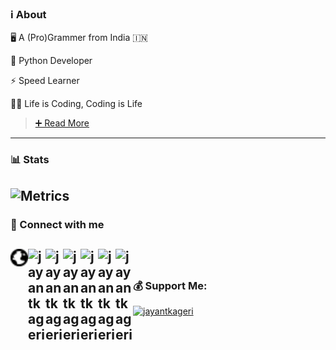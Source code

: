 ### ℹ️ About
<p> 🖥️ A (Pro)Grammer from India 🇮🇳 </p>
<p> 🐍 Python Developer </p>
<p> ⚡ Speed Learner </p>
<p> 👨‍💻 Life is Coding, Coding is Life </p>

> [➕ Read More](https://telegram.dog/kageri250)
---

###  📊 Stats
![Metrics](https://metrics.lecoq.io/jayantkageri?template=classic&languages=1&pagespeed=1&languages.limit=8&languages.sections=most-used&languages.colors=github&languages.aliases=py&languages.threshold=0%25&languages.indepth=false&languages.recent.load=300&languages.recent.days=14&pagespeed.url=.user.website&pagespeed.detailed=true&pagespeed.screenshot=true&config.timezone=Asia%2FCalcutta)
---

### 🔗 Connect with me
<a href="https://jayantkageri.ml" target="_blank" rel="noopener noreferrer"><img align="left" alt="https://jayantkageri.ml" width="28px" src="https://raw.githubusercontent.com/iconic/open-iconic/master/svg/globe.svg" /></a>
<a href="https://github.com/jayantkageri" target="_blank" rel="noopener noreferrer"><img align="left" alt="jayantkageri" width="28px" src="https://cdn.jsdelivr.net/npm/simple-icons@3.13.0/icons/github.svg" /></a>
<a href="https://telegram.dog/jayantkageri" target="_blank" rel="noopener noreferrer"><img align="left" alt="jayantkageri" width="28px" src="https://cdn.jsdelivr.net/npm/simple-icons@v3/icons/telegram.svg" /></a> 
<a href="https://twitter.com/jayantkageri" target="_blank" rel="noopener noreferrer"><img align="left" alt="jayantkageri" width="28px" src="https://cdn.jsdelivr.net/npm/simple-icons@v3/icons/twitter.svg" /></a>
<a href="https://snapchat.com/add/jayantkageri" target="_blank" rel="noopener noreferrer"><img align="left" alt="jayantkageri" width="28px" src="https://cdn.jsdelivr.net/npm/simple-icons@3.13.0/icons/snapchat.svg" /></a>
<a href="https://discord.com/users/jayantkageri#2465" target="_blank" rel="noopener noreferrer"><img align="left" alt="jayantkageri" width="28px" src="https://cdn.jsdelivr.net/npm/simple-icons@3.13.0/icons/discord.svg" /></a>
<a href="mailto:jayantkageri@gmail.com"><img align="left" alt="jayantkageri" width="28px" src="https://cdn.jsdelivr.net/npm/simple-icons@3.13.0/icons/gmail.svg" /></a>
</br>
---

### 💰 Support Me:
<a href="https://www.paypal.me/jayantkageri"><img height="30" style="border:0px;height:30px;" align="centre" alt="jayantkageri" src="https://cdn.rawgit.com/twolfson/paypal-github-button/1.0.0/dist/button.svg" /></a>
